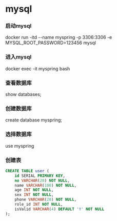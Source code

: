 # mysql

### 启动mysql

docker run -itd --name myspring -p 3306:3306 -e MYSQL_ROOT_PASSWORD=123456 mysql


### 进入mysql

docker exec -it myspring bash

### 查看数据库

show databases;

### 创建数据库

create database myspring;

### 选择数据库

use myspring

### 创建表

```sql
CREATE TABLE user (
    id SERIAL PRIMARY KEY,
    no VARCHAR(20) NOT NULL,
    name VARCHAR(100) NOT NULL,
    age INT NOT NULL,
    sex INT NOT NULL,
    phone VARCHAR(20) NOT NULL,
    role_id INT NOT NULL,
    isValid VARCHAR(4) DEFAULT 'Y' NOT NULL
);
```


